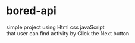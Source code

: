 # bored-api

simple project using Html css javaScript   
that user can find activity by Click the Next button 
